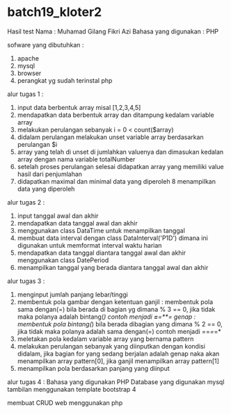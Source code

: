 # batch19_kloter2
Hasil test
Nama : Muhamad Gilang Fikri Azi
Bahasa yang digunakan : PHP

sofware yang dibutuhkan :
1. apache
2. mysql
3. browser
4. perangkat yg sudah terinstal php

alur tugas 1 :
1. input data berbentuk array misal [1,2,3,4,5]
2. mendapatkan data berbentuk array dan ditampung kedalam variable array
3. melakukan perulangan sebanyak i = 0 < count($array)
4. didalam perulangan melakukan unset variable array berdasarkan perulangan $i
5. array yang telah di unset di jumlahkan valuenya dan dimasukan kedalan array dengan nama variable totalNumber
6. setelah proses perulangan selesai didapatkan array yang memiliki value hasil dari penjumlahan
7. didapatkan maximal dan minimal data yang diperoleh
8 menampilkan data yang diperoleh


alur tugas 2 :
1. input tanggal awal dan akhir
2. mendapatkan data tanggal awal dan akhir
3. menggunakan class DataTime untuk menampilkan tanggal
4. membuat data interval dengan class DataInterval('P1D') dimana ini digunakan untuk memformat interval waktu harian
5. mendapatkan data tanggal diantara tanggal awal dan akhir menggunakan class DatePeriod
6. menampilkan tanggal yang berada diantara tanggal awal dan akhir


alur tugas 3 :
1. menginput jumlah panjang lebar/tinggi
2. membentuk pola gambar dengan ketentuan
    ganjil : membentuk pola sama dengan(=) bila berada di bagian yg dimana % 3 == 0, jika tidak maka polanya adalah bintang(*) contoh menjadi **=**=**=
    genap : membentuk pola bintang(*) bila berada dibagian yang dimana % 2 == 0, jika tidak maka polanya adalah sama dengan(=) contoh menjadi *=*=*=*=*
3. meletakan pola kedalam variable array yang bernama pattern
4. melakukan perulangan sebanyak yang diinputkan dengan kondisi didalam, jika bagian for yang sedang berjalan adalah genap naka akan menampilkan array pattern[0],
    jika ganjil menampilkan array pattern[1]
5. menampilkan pola berdasarkan panjang yang diinput


alur tugas 4 : 
Bahasa yang digunakan PHP
Database yang digunakan mysql
tambilan menggunakan template bootstrap 4

membuat CRUD web menggunakan php
